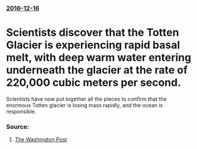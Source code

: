 ### [2016-12-16](/news/2016/12/16/index.md)

# Scientists discover that the Totten Glacier is experiencing rapid basal melt, with deep warm water entering underneath the glacier at the rate of 220,000 cubic meters per second. 

Scientists have now put together all the pieces to confirm that the enormous Totten glacier is losing mass rapidly, and the ocean is responsible.


### Source:

1. [The Washington Post](https://www.washingtonpost.com/news/energy-environment/wp/2016/12/16/warm-ocean-water-is-slamming-into-and-melting-the-biggest-glacier-in-east-antarctica/)
